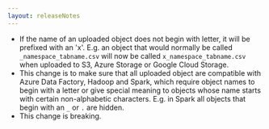 ```yaml
---
layout: releaseNotes
---
```


- If the name of an uploaded object does not begin with letter, it will be prefixed with an 'x'. 
E.g. an object that would normally be called `_namespace_tabname.csv` will now be called
`x_namespace_tabname.csv` when uploaded to S3, Azure Storage or Google Cloud Storage.
- This change is to make sure that all uploaded object are compatible with Azure Data Factory, 
Hadoop and Spark, which require object names to begin with a letter or give special meaning to 
objects whose name starts with certain non-alphabetic characters. E.g. in Spark all objects that
begin with an `_` or `.` are hidden.
- This change is breaking.